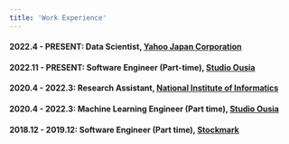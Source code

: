 ```yaml
---
title: 'Work Experience'
---
```


#### **2022.4 - PRESENT**: Data Scientist, [Yahoo Japan Corporation](https://about.yahoo.co.jp/)

#### **2022.11 - PRESENT**: Software Engineer (Part-time), [Studio Ousia](https://www.ousia.jp/en/)

#### **2020.4 - 2022.3**: Research Assistant, [National Institute of Informatics](https://www.nii.ac.jp/en/)


#### **2020.4 - 2022.3**: Machine Learning Engineer (Part time), [Studio Ousia](https://www.ousia.jp/en/)


#### **2018.12 - 2019.12**: Software Engineer (Part time), [Stockmark](https://stockmark.co.jp/)
